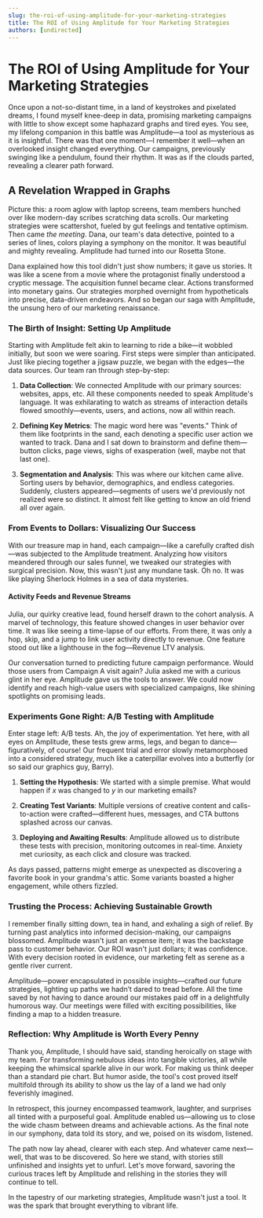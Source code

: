 ```yaml
---
slug: the-roi-of-using-amplitude-for-your-marketing-strategies
title: The ROI of Using Amplitude for Your Marketing Strategies
authors: [undirected]
---
```



# The ROI of Using Amplitude for Your Marketing Strategies

Once upon a not-so-distant time, in a land of keystrokes and pixelated dreams, I found myself knee-deep in data, promising marketing campaigns with little to show except some haphazard graphs and tired eyes. You see, my lifelong companion in this battle was Amplitude—a tool as mysterious as it is insightful. There was that one moment—I remember it well—when an overlooked insight changed everything. Our campaigns, previously swinging like a pendulum, found their rhythm. It was as if the clouds parted, revealing a clearer path forward.

## A Revelation Wrapped in Graphs

Picture this: a room aglow with laptop screens, team members hunched over like modern-day scribes scratching data scrolls. Our marketing strategies were scattershot, fueled by gut feelings and tentative optimism. Then came *the meeting*. Dana, our team's data detective, pointed to a series of lines, colors playing a symphony on the monitor. It was beautiful and mighty revealing. Amplitude had turned into our Rosetta Stone.

Dana explained how this tool didn't just show numbers; it gave us stories. It was like a scene from a movie where the protagonist finally understood a cryptic message. The acquisition funnel became clear. Actions transformed into monetary gains. Our strategies morphed overnight from hypotheticals into precise, data-driven endeavors. And so began our saga with Amplitude, the unsung hero of our marketing renaissance. 

### The Birth of Insight: Setting Up Amplitude

Starting with Amplitude felt akin to learning to ride a bike—it wobbled initially, but soon we were soaring. First steps were simpler than anticipated. Just like piecing together a jigsaw puzzle, we began with the edges—the data sources. Our team ran through step-by-step:

1. **Data Collection**: We connected Amplitude with our primary sources: websites, apps, etc. All these components needed to speak Amplitude's language. It was exhilarating to watch as streams of interaction details flowed smoothly—events, users, and actions, now all within reach.

2. **Defining Key Metrics**: The magic word here was "events." Think of them like footprints in the sand, each denoting a specific user action we wanted to track. Dana and I sat down to brainstorm and define them—button clicks, page views, sighs of exasperation (well, maybe not that last one).

3. **Segmentation and Analysis**: This was where our kitchen came alive. Sorting users by behavior, demographics, and endless categories. Suddenly, clusters appeared—segments of users we'd previously not realized were so distinct. It almost felt like getting to know an old friend all over again.

### From Events to Dollars: Visualizing Our Success

With our treasure map in hand, each campaign—like a carefully crafted dish—was subjected to the Amplitude treatment. Analyzing how visitors meandered through our sales funnel, we tweaked our strategies with surgical precision. Now, this wasn't just any mundane task. Oh no. It was like playing Sherlock Holmes in a sea of data mysteries.

#### Activity Feeds and Revenue Streams

Julia, our quirky creative lead, found herself drawn to the cohort analysis. A marvel of technology, this feature showed changes in user behavior over time. It was like seeing a time-lapse of our efforts. From there, it was only a hop, skip, and a jump to link user activity directly to revenue. One feature stood out like a lighthouse in the fog—Revenue LTV analysis.

Our conversation turned to predicting future campaign performance. Would those users from Campaign A visit again? Julia asked me with a curious glint in her eye. Amplitude gave us the tools to answer. We could now identify and reach high-value users with specialized campaigns, like shining spotlights on promising leads.

### Experiments Gone Right: A/B Testing with Amplitude

Enter stage left: A/B tests. Ah, the joy of experimentation. Yet here, with all eyes on Amplitude, these tests grew arms, legs, and began to dance—figuratively, of course! Our frequent trial and error slowly metamorphosed into a considered strategy, much like a caterpillar evolves into a butterfly (or so said our graphics guy, Barry).

1. **Setting the Hypothesis**: We started with a simple premise. What would happen if *x* was changed to *y* in our marketing emails?

2. **Creating Test Variants**: Multiple versions of creative content and calls-to-action were crafted—different hues, messages, and CTA buttons splashed across our canvas.

3. **Deploying and Awaiting Results**: Amplitude allowed us to distribute these tests with precision, monitoring outcomes in real-time. Anxiety met curiosity, as each click and closure was tracked.

As days passed, patterns might emerge as unexpected as discovering a favorite book in your grandma's attic. Some variants boasted a higher engagement, while others fizzled.

### Trusting the Process: Achieving Sustainable Growth

I remember finally sitting down, tea in hand, and exhaling a sigh of relief. By turning past analytics into informed decision-making, our campaigns blossomed. Amplitude wasn't just an expense item; it was the backstage pass to customer behavior. Our ROI wasn't just dollars; it was confidence. With every decision rooted in evidence, our marketing felt as serene as a gentle river current.

Amplitude—power encapsulated in possible insights—crafted our future strategies, lighting up paths we hadn’t dared to tread before. All the time saved by not having to dance around our mistakes paid off in a delightfully humorous way. Our meetings were filled with exciting possibilities, like finding a map to a hidden treasure.

### Reflection: Why Amplitude is Worth Every Penny

Thank you, Amplitude, I should have said, standing heroically on stage with my team. For transforming nebulous ideas into tangible victories, all while keeping the whimsical sparkle alive in our work. For making us think deeper than a standard pie chart. But humor aside, the tool's cost proved itself multifold through its ability to show us the lay of a land we had only feverishly imagined.

In retrospect, this journey encompassed teamwork, laughter, and surprises all tinted with a purposeful goal. Amplitude enabled us—allowing us to close the wide chasm between dreams and achievable actions. As the final note in our symphony, data told its story, and we, poised on its wisdom, listened.

The path now lay ahead, clearer with each step. And whatever came next—well, that was to be discovered. So here we stand, with stories still unfinished and insights yet to unfurl. Let's move forward, savoring the curious traces left by Amplitude and relishing in the stories they will continue to tell.

In the tapestry of our marketing strategies, Amplitude wasn't just a tool. It was the spark that brought everything to vibrant life.
